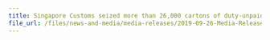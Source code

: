 ```yaml
---
title: Singapore Customs seized more than 26,000 cartons of duty-unpaid cigarettes in two consecutive days 
file_url: /files/news-and-media/media-releases/2019-09-26-Media-Release.pdf
---
```

